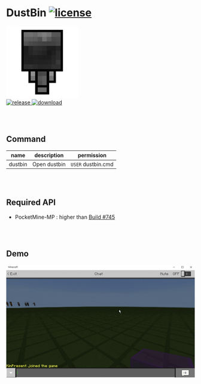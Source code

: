 # DustBin [![license](https://img.shields.io/github/license/PMMPPlugin/DustBin.svg?label=License)](LICENSE)
[![icon](assets/icon/192x192.png?raw=true)]()  
[![release](https://img.shields.io/github/release/PMMPPlugin/DustBin.svg?label=Release) ![download](https://img.shields.io/github/downloads/PMMPPlugin/DustBin/total.svg?label=Download)](https://github.com/PMMPPlugin/DustBin/releases/latest)
  
<br/><br/>
  
## Command
| name    | description  | permission         |
| :-----: | :----------: | :----------------: |
| dustbin | Open dustbin | `USER` dustbin.cmd |
  
<br/><br/>
  
## Required API
- PocketMine-MP : higher than [Build #745](https://jenkins.pmmp.io/job/PocketMine-MP/745)
  
<br/><br/>
  
## Demo
![demo](assets/screenshot/demo.gif?raw=true)